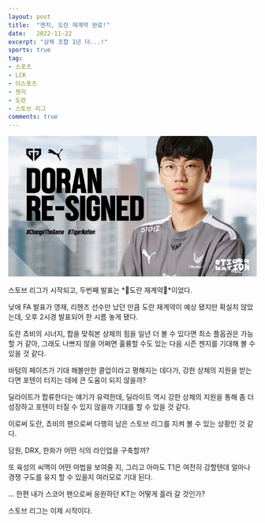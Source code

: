 ```yaml
---
layout: post
title:  "젠지, 도란 재계약 완료!"
date:   2022-11-22
excerpt: "상체 조합 1년 더...!"
sports: true
tag:
- 스포츠
- LCK
- 이스포츠
- 젠지
- 도란
- 스토브 리그
comments: true
---
```


![Doran](../img/2022/resign_doran.jpg)

스토브 리그가 시작되고, 두번째 발표는 *🧨도란 재계약🎇*이었다. 

낮에 FA 발표가 영재, 리헨즈 선수만 났던 만큼 도란 재계약이 예상 됐지만 확실치 않았는데, 오후 2시경 발표되어 한 시름 놓게 됐다.

도란 쵸비의 시너지, 합을 맞춰본 상체의 힘을 일년 더 볼 수 있다면 최소 플옵권은 가능할 거 같아, 그래도 나쁘지 않을 어쩌면 훌륭할 수도 있는 다음 시즌 젠지를 기대해 볼 수 있을 것 같다.

바텀의 페이즈가 기대 해볼만한 콜업이라고 평해지는 데다가, 강한 상체의 지원을 받는다면 포텐이 터지는 데에 큰 도움이 되지 않을까?

딜라이트가 합류한다는 얘기가 유력한데, 딜라이트 역시 강한 상체의 지원을 통해 좀 더 성장하고 포텐이 터질 수 있지 않을까 기대를 할 수 있을 것 같다.

이로써 도란, 쵸비의 팬으로써 다행히 남은 스토브 리그를 지켜 볼 수 있는 상황인 것 같다.

담원, DRX, 한화가 어떤 식의 라인업을 구축할까?

또 육성의 씨맥이 어떤 마법을 보여줄 지, 그리고 아마도 T1은 여전히 강할텐데 얼마나 경쟁 구도를 유지 할 수 있을지 여러모로 기대 된다.

... 한편 내가 스코어 팬으로써 응원하던 KT는 어떻게 흘러 갈 것인가? 

스토브 리그는 이제 시작이다.